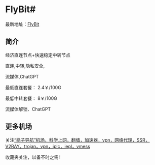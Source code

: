 # FlyBit#

最新地址：[FlyBit](https://goflybit.pages.dev/#/register?code=Ct6y02iZ)

## 简介

经济直连节点+快速稳定中转节点

直连,中转,隐私安全,

流媒体,ChatGPT

最低直连套餐： 2.4￥/100G

最低中转套餐： 8￥/100G

流媒体解锁、ChatGPT

## 更多机场

关注[“梯子导航”机场，科学上网，翻墙，加速器，vpn，网络代理，SSR，V2RAY，trojan，vpn，iplc，iepl，vmess](https://tzdaohang.com/)

收藏夹关注，以备不时之需!
